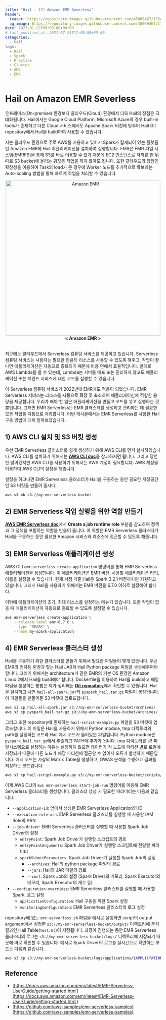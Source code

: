 ```yaml
---
title: "Hail - (7) Amazon EMR Severless"
header:
  teaser: https://repository-images.githubusercontent.com/45069467/17243d00-7409-11ea-8faa-f09d532a9e98
  og_image: https://repository-images.githubusercontent.com/45069467/17243d00-7409-11ea-8faa-f09d532a9e98
date: 2023-01-22T09:00:00+09:00
# last_modified_at: 2021-07-25T17:00:00+09:00
categories:
  - Hail
tags:
  - Hail
  - Spark
  - Practice
  - Cluster
  - AWS
  - EMR
---
```


# Hail on Amazon EMR Severless

온프레미스(On-premise) 환경보다 클라우드(Cloud) 환경에서 더욱 Hail의 장점은 극대화됩니다. Hail에서는 Google Cloud Platform, Microsoft Azure의 경우 built-in tools가 존재하고 다른 Cloud 서비스에서도 Apache Spark 버전에 맞추어 Hail Git repository에서 Hail을 build하여 사용할 수 있습니다.

저는 클라우드 환경으로 주로 AWS를 사용하고 있어서 Spark가 탑재되어 있는 플랫폼인 Amazon EMR에 Hail 어플리케이션을 설치하여 실행합니다. EMR은 EMR 파일 시스템(EMRFS)을 통해 S3를 바로 이용할 수 있기 때문에 EC2 인스턴스로 처리를 한 뒤 따로 S3 bucket에 올리는 귀찮은 작업을 하지 않아도 됩니다. 또한 클라우드의 장점인 확장성을 이용하여 Task의 load가 큰 경우에 Worker 노드를 추가적으로 확보하는 Auto-scaling 방법을 통해 빠르게 작업을 처리할 수 있습니다.

<center>
  <img src="https://docs.aws.amazon.com/images/emr/latest/ManagementGuide/images/cluster-node-types.png" alt="Amazon EMR" width="500"/>
  <br>
  <b>
    < Amazon EMR >
  </b>
</center>
<br>

최근에는 클라우드에서 Serverless 컴퓨팅 서비스를 제공하고 있습니다. Serverless 컴퓨팅 서비스는 사용자는 필요한 만큼의 리소스를 사용할 수 있도록 해주고, 작업이 끝나면 애플리케이션은 자동으로 종료되기 때문에 비용 면에서 효율적입니다. 일례로 AWS Lambda를 들 수 있는데, Lambda는 서버를 배포 또는 관리하지 않고도 애플리케이션 또는 백엔드 서비스에 대한 코드를 실행할 수 있습니다.

이 Serverless 컴퓨팅 서비스가 2022년에 EMR에도 적용이 되었습니다. EMR Serverless 서비스는 리소스를 자동으로 확장 및 축소하여 애플리케이션에 적합한 용량을 제공합니다. 우리가 해야 할 일은 애플리케이션을 만들고 코드를 넣고 실행하는 것뿐입니다. 그러면 EMR Serverless는 EMR 클러스터를 생성하고 관리하는 데 필요한 모든 작업을 자동으로 처리합니다. 이번 게시글에서는 EMR Serverless를 사용한 Hail 구동 방법에 대해 알아보겠습니다.


## 1) AWS CLI 설치 및 S3 버킷 생성

우선 EMR Serverless 클러스터를 쉽게 생성하기 위해 AWS CLI를 먼저 설치하겠습니다.
AWS CLI를 설치하기 위해서는 [**AWS CLI doc**][1]을 참고하시면 됩니다.
그리고 당연한 말이겠지만 AWS CLI를 사용하기 위해서는 AWS 계정이 필요합니다. AWS 계정을 이용하여 AWS CLI의 설정을 해줍니다.

설정을 하고나면 EMR Serverless 클러스터가 Hail을 구동하는 동안 필요한 저장공간인 S3 버킷을 만들어 줍시다. 

```bash
aws s3 mb s3://my-emr-serverless-bucket
```

## 2) EMR Serverless 작업 실행을 위한 역할 만들기

[**AWS EMR Serverless doc**][2]에서 **Create a job runtime role** 부분을 참고하여 정책과 그 정책을 포함하는 역할을 만들어 줍니다. 이 역할은 EMR Serverless 클러스터가 Hail을 구동하는 동안 필요한 Amazon 서비스와 리소스에 접근할 수 있도록 해줍니다.

## 3) EMR Serverless 애플리케이션 생성

AWS CLI `emr-serverless create-application` 명령어를 통해 EMR Serverless 애플리케이션을 생성합니다. 이 애플리케이션은 EMR 버전, 사용할 애플리케이션 타입, 이름을 설정할 수 있습니다. 현재 시점 기준 Hail은 Spark 3.2.1 버전까지만 지원하고 있습니다. 그래서 Hail을 사용하기 위해서는 EMR 버전을 6.7.0 이하로 설정해야 합니다.

이밖에 애플리케이션의 초기, 최대 리소스를 설정하는 메뉴가 있습니다. 또한 작업이 없을 때 애플리케이션이 자동으로 종료할 수 있도록 설정할 수 있습니다.

```bash
aws emr-serverless create-application \
    --release-label emr-6.7.0 \
    --type "SPARK" \
    --name my-spark-application
```

## 4) EMR Serverless 클러스터 생성

Hail을 구동하기 위한 클러스터를 만들기 위해서 필요한 파일들이 몇개 있습니다. 우선 EMR의 컴퓨팅 환경과 맞는 Hail JAR과 Hail Python package 파일을 생성해주어야 합니다. 그러기 위해서는 architecture가 같은 EMR의 기본 OS 환경인 Amazon Linux 2에서 Hail을 build해야 합니다. Dockerfile을 이용하여 Hail을 build하고 해당 파일을 생성하는 방법은 제가 정리해둔 [**Git repository**][3]에서 확인할 수 있습니다. Hail을 설치하고 나면 `hail-all-spark.jar`와 `pyspark_hail.tar.gz` 파일이 생성됩니다. 이 파일들을 만들어둔 S3 버킷에 업로드합니다.

```bash
aws s3 cp hail-all-spark.jar s3://my-emr-serverless-bucket/archives/
aws s3 cp pyspark_hail.tar.gz s3://my-emr-serverless-bucket/archives/
```

그리고 또한 repository에 존재하는 `hail-script-example.py` 파일을 S3 버킷에 업로드합니다. 이 파일은 Hail을 사용하기 위해서 Python module, tmp 디렉토리의 path를 설정하는 코드와 Hail 예시 코드가 들어있는 파일입니다. Python module은 `pyspark_hail.tar.gz`에서 추출되고 PATH에 추가가 됩니다. tmp 디렉토리를 s3 파일시스템으로 설정하는 이유는 설정하지 않으면 데이터가 각 노드에 파티션 별로 로컬에 저장되기 때문에 다른 노드가 해당 파티션에 접근할 수 없어서 오류가 발생하기 때문입니다. 예시 코드는 가상의 Matrix Table을 생성하고, GWAS 분석을 수행하고 결과를 저장하는 코드입니다.

```bash
aws s3 cp hail-script-example.py s3://my-emr-serverless-bucket/scripts/
```

이제 AWS CLI의 `aws emr-serverless start-job-run` 명령어를 이용해 EMR Serverless 클러스터를 생성합니다. 클러스터 생성 시 필요한 파라미터는 다음과 같습니다.

-  `--application-id`: 앞에서 생성한 EMR Serverless Application의 ID
-  `--execution-role-arn`: EMR Serverless 클러스터를 실행할 때 사용할 IAM Role의 ARN
-  `--job-driver`: EMR Serverless 클러스터를 실행할 때 사용할 Spark Job Driver의 설정
   -  `entryPoint`: Spark Job Driver가 실행할 스크립트의 경로
   -  `entryPointArguments`: Spark Job Driver가 실행할 스크립트에 전달할 파라미터
   -  `sparkSubmitParameters`: Spark Job Driver가 실행할 Spark Job의 설정
      -  `--archives`: Hail의 python package 파일의 경로
      -  `--jars`: Hail의 JAR 파일의 경로
      -  `--conf`: Spark Job의 설정 (Spark Driver의 메모리, Spark Executor의 메모리, Spark Executor의 개수 등)
-  `--configuration-overrides`: EMR Serverless 클러스터를 실행할 때 사용할 Spark, 로그 설정
   - `applicationConfiguration`: Hail 구동을 위한 Spark 설정
   - `monitoringConfiguration`: EMR Serverless 클러스터의 로그 설정

repository에 있는 `emr-serverless.sh` 파일을 예시로 실행하면 script의 output argument에서 설정한 `s3://my-emr-serverless-bucket/output/` 디렉토리에 분석결과인 Hail Table(`test.ht`)이 저장됩니다. 과정이 진행되는 동안 EMR Serverless 클러스터의 로그는 `s3://my-emr-serverless-bucket/logs/` 디렉토리에 저장되기 때문에 바로 확인할 수 있습니다. 예시로 Spark Driver의 로그를 실시간으로 확인하는 코드는 다음과 같습니다.

```bash
aws s3 cp s3://my-emr-serverless-bucket/logs/applications/$APPLICfATION_ID/jobs/$JOB_RUN_ID/SPARK_DRIVER/stdout.gz - | gunzip | tail -f
```


Reference
---
- [https://docs.aws.amazon.com/emr/latest/EMR-Serverless-UserGuide/getting-started.html](https://docs.aws.amazon.com/emr/latest/EMR-Serverless-UserGuide/getting-started.html)
- [https://github.com/aws-samples/emr-serverless-samples](https://github.com/aws-samples/emr-serverless-samples)


[1]:https://docs.aws.amazon.com/ko_kr/cli/latest/userguide/getting-started-install.html
[2]:https://docs.aws.amazon.com/emr/latest/EMR-Serverless-UserGuide/getting-started.html
[3]:https://github.com/a7420174/emr-serverless-hail/
